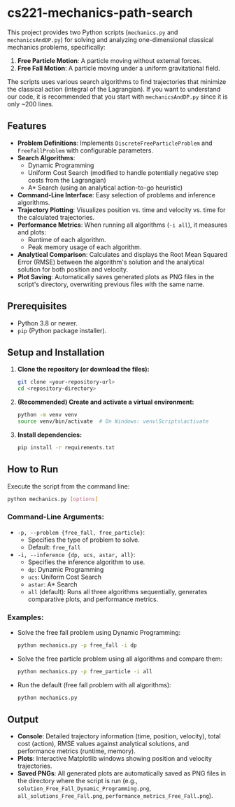 # cs221-mechanics-path-search
This project provides two Python scripts (`mechanics.py` and `mechanicsAndDP.py`) for solving and analyzing one-dimensional classical mechanics problems, specifically:

1.  **Free Particle Motion**: A particle moving without external forces.
2.  **Free Fall Motion**: A particle moving under a uniform gravitational field.

The scripts uses various search algorithms to find trajectories that minimize the classical action (integral of the Lagrangian).
If you want to understand our code, it is recommended that you start with `mechanicsAndDP.py` since it is only ~200 lines.

## Features

*   **Problem Definitions**: Implements `DiscreteFreeParticleProblem` and `FreeFallProblem` with configurable parameters.
*   **Search Algorithms**:
    *   Dynamic Programming
    *   Uniform Cost Search (modified to handle potentially negative step costs from the Lagrangian)
    *   A* Search (using an analytical action-to-go heuristic)
*   **Command-Line Interface**: Easy selection of problems and inference algorithms.
*   **Trajectory Plotting**: Visualizes position vs. time and velocity vs. time for the calculated trajectories.
*   **Performance Metrics**: When running all algorithms (`-i all`), it measures and plots:
    *   Runtime of each algorithm.
    *   Peak memory usage of each algorithm.
*   **Analytical Comparison**: Calculates and displays the Root Mean Squared Error (RMSE) between the algorithm's solution and the analytical solution for both position and velocity.
*   **Plot Saving**: Automatically saves generated plots as PNG files in the script's directory, overwriting previous files with the same name.

## Prerequisites

*   Python 3.8 or newer.
*   `pip` (Python package installer).

## Setup and Installation

1.  **Clone the repository (or download the files):**
    ```bash
    git clone <your-repository-url>
    cd <repository-directory>
    ```

2.  **(Recommended) Create and activate a virtual environment:**
    ```bash
    python -m venv venv
    source venv/bin/activate  # On Windows: venv\Scripts\activate
    ```

3.  **Install dependencies:**
    ```bash
    pip install -r requirements.txt
    ```

## How to Run

Execute the script from the command line:
```bash
python mechanics.py [options]
```

### Command-Line Arguments:

*   `-p, --problem {free_fall, free_particle}`:
    *   Specifies the type of problem to solve.
    *   Default: `free_fall`
*   `-i, --inference {dp, ucs, astar, all}`:
    *   Specifies the inference algorithm to use.
    *   `dp`: Dynamic Programming
    *   `ucs`: Uniform Cost Search
    *   `astar`: A* Search
    *   `all` (default): Runs all three algorithms sequentially, generates comparative plots, and performance metrics.

### Examples:

*   Solve the free fall problem using Dynamic Programming:
    ```bash
    python mechanics.py -p free_fall -i dp
    ```
*   Solve the free particle problem using all algorithms and compare them:
    ```bash
    python mechanics.py -p free_particle -i all
    ```
*   Run the default (free fall problem with all algorithms):
    ```bash
    python mechanics.py
    ```

## Output
*   **Console**: Detailed trajectory information (time, position, velocity), total cost (action), RMSE values against analytical solutions, and performance metrics (runtime, memory).
*   **Plots**: Interactive Matplotlib windows showing position and velocity trajectories.
*   **Saved PNGs**: All generated plots are automatically saved as PNG files in the directory where the script is run (e.g., `solution_Free_Fall_Dynamic_Programming.png`, `all_solutions_Free_Fall.png`, `performance_metrics_Free_Fall.png`).
